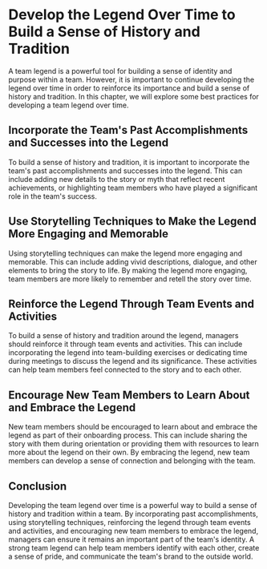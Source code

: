 # Develop the Legend Over Time to Build a Sense of History and Tradition

A team legend is a powerful tool for building a sense of identity and purpose within a team. However, it is important to continue developing the legend over time in order to reinforce its importance and build a sense of history and tradition. In this chapter, we will explore some best practices for developing a team legend over time.

## Incorporate the Team's Past Accomplishments and Successes into the Legend

To build a sense of history and tradition, it is important to incorporate the team's past accomplishments and successes into the legend. This can include adding new details to the story or myth that reflect recent achievements, or highlighting team members who have played a significant role in the team's success.

## Use Storytelling Techniques to Make the Legend More Engaging and Memorable

Using storytelling techniques can make the legend more engaging and memorable. This can include adding vivid descriptions, dialogue, and other elements to bring the story to life. By making the legend more engaging, team members are more likely to remember and retell the story over time.

## Reinforce the Legend Through Team Events and Activities

To build a sense of history and tradition around the legend, managers should reinforce it through team events and activities. This can include incorporating the legend into team-building exercises or dedicating time during meetings to discuss the legend and its significance. These activities can help team members feel connected to the story and to each other.

## Encourage New Team Members to Learn About and Embrace the Legend

New team members should be encouraged to learn about and embrace the legend as part of their onboarding process. This can include sharing the story with them during orientation or providing them with resources to learn more about the legend on their own. By embracing the legend, new team members can develop a sense of connection and belonging with the team.

## Conclusion

Developing the team legend over time is a powerful way to build a sense of history and tradition within a team. By incorporating past accomplishments, using storytelling techniques, reinforcing the legend through team events and activities, and encouraging new team members to embrace the legend, managers can ensure it remains an important part of the team's identity. A strong team legend can help team members identify with each other, create a sense of pride, and communicate the team's brand to the outside world.
